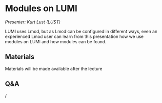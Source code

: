 # Modules on LUMI

*Presenter: Kurt Lust (LUST)*

LUMI uses Lmod, but as Lmod can be configured in different ways, even an experienced
Lmod user can learn from this presentation how we use modules on LUMI and how
modules can be found.


## Materials

Materials will be made available after the lecture

<!--
<video src="https://462000265.lumidata.eu/2day-20250602/recordings/104-Modules.mp4" controls="controls"></video>
-->
<!--
-   A video recording will follow.
-->

<!--
-   [Slides](https://462000265.lumidata.eu/2day-20250602/files/LUMI-2day-20250602-104-Modules.pdf)

-   [Course notes](104-Modules.md)

-   [Exercises](E104-Modules.md)

Archived materials on LUMI:

-   Slides: `/appl/local/training/2day-20250602/files/LUMI-2day-20250602-104-Modules.pdf`

-   Recording: `/appl/local/training/2day-20250602/recordings/104-Modules.mp4`
-->


## Q&A

/
